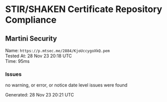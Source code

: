 # STIR/SHAKEN Certificate Repository Compliance

## Martini Security

Name: `https://p.mtsec.me/2884/KjoUccygoXkQ.pem`\
Tested At: 28 Nov 23 20:18 UTC\
Time: 95ms

### Issues

no warning, or error, or notice date level issues were found

Generated: 28 Nov 23 20:21 UTC